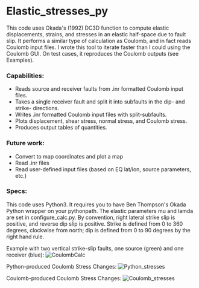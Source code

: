 # Elastic_stresses_py

This code uses Okada's (1992) DC3D function to compute elastic displacements, strains, and stresses in an elastic half-space due to fault slip. It performs a similar type of calculation as Coulomb, and in fact reads Coulomb input files. I wrote this tool to iterate faster than I could using the Coulomb GUI. On test cases, it reproduces the Coulomb outputs (see Examples). 

### Capabilities: ###
* Reads source and receiver faults from .inr formatted Coulomb input files.
* Takes a single receiver fault and split it into subfaults in the dip- and strike- directions.
* Writes .inr formatted Coulomb input files with split-subfaults.
* Plots displacement, shear stress, normal stress, and Coulomb stress.
* Produces output tables of quantities.


### Future work: ###
* Convert to map coordinates and plot a map
* Read .inr files
* Read user-defined input files (based on EQ lat/lon, source parameters, etc.)

### Specs: ###
This code uses Python3. It requires you to have Ben Thompson's Okada Python wrapper on your pythonpath. The elastic parameters mu and lamda are set in configure_calc.py. By convention, right lateral strike slip is positive, and reverse dip slip is positive. Strike is defined from 0 to 360 degrees, clockwise from north; dip is defined from 0 to 90 degrees by the right hand rule.

Example with two vertical strike-slip faults, one source (green) and one receiver (blue):
![CoulombCalc](https://github.com/kmaterna/Elastic_stresses_py/blob/master/Example/Python_Displacement_model.png)

Python-produced Coulomb Stress Changes:
![Python_stresses](https://github.com/kmaterna/Elastic_stresses_py/blob/master/Example/Python_test_case.png)

Coulomb-produced Coulomb Stress Changes:
![Coulomb_stresses](https://github.com/kmaterna/Elastic_stresses_py/blob/master/Example/Coulomb_test_case.png)

